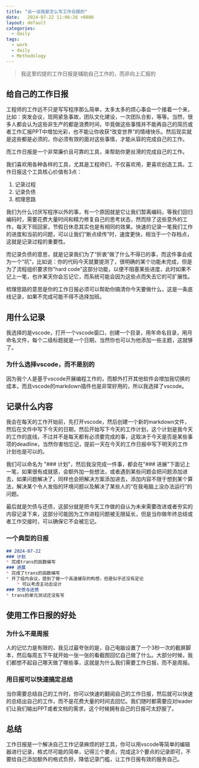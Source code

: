 ```yaml
---
title: "谈一谈我是怎么写工作日报的"
date:   2024-07-22 11:06:26 +0800
layout: default
categories:
  - daily
tags:
  - work
  - daily
  - Methodology
---
```


> 我这里的提的工作日报是辅助自己工作的，而非向上汇报的

## 给自己的工作日报
工程师的工作远不只是写写程序那么简单，太多太多的烦心事会一个接着一个来，比如：突发会议，现网紧急事故，团队文化建设，一次团队合影，等等。当然，很多人都会认为这些非生产的都是浪费时间，毕竟做这些事情并不能再自己的简历或者工作汇报PPT中增加光彩，也不能让你收获“改变世界”的情绪快乐。然后现实就是这些都是必须的，你必须有效的面对这些事情，才能从容的完成自己的工作。

而工作日报是一个非常廉价且可靠的工具，来帮助你更丝滑的完成自己的工作。

我们喜欢用各种各样的工具，尤其是工程师们，不仅喜欢用，更喜欢创造工具。工作日报这个工具核心价值有3点：
1. 记录过程
2. 记录负债
3. 梳理思路

我们为什么讨厌写程序以外的事，有一个原因就是它让我们暂离编码，等我们回归编码时，需要花费大量时间和精力修复自己的思考状态，然而除了这些意外的工作，每天下班回家，节假日休息其实也是有相同的效果。快速的记录一笔我们工作的进度和当前的问题，可以让我们“断点续传”时，速度更快，相当于一个存档点，这就是记录过程的重要性。

而记录负债的意思，就是记录我们为了“折衷”做了什么不得已的事，而这件事会成为一个“坑”，比如说：你的代码今天就要提测了，很明确的某个功能未完成，但是为了流程组织要求你"hard code"这部分功能，以便不阻塞某些进度，此时如果不记上一笔，也许某天你会忘记它，而系统可能会因为这些点而失去它的可扩展性。

梳理思路的意思是你的工作日报必须可以帮助你搞清你今天要做什么，这是一条底线记录，如果不完成可能不得不选择加班。

## 用什么记录
我选择的是vscode，打开一个vscode窗口，创建一个目录，用年命名目录，用月命名文件，每个二级标题就是一个日期，当然你也可以为他添加一些主题，这就够了。
### 为什么选择vscode，而不是别的
因为我个人是基于vscode开展编程工作的，而额外打开其他软件会增加我切换的成本，而且vscode的markdown插件也是非常好用的，所以我选择了vscode。

## 记录什么内容
我会在每天的工作开始前，先打开vscode，然后创建一个新的markdown文件，然后在文件中写下今天的日期，然后开始写下今天的工作计划，这个计划是我今天的工作的底线，不过并不是每天都有必须要完成的事，这取决于今天是否是某些事项的deadline，当然你害怕忘记，提前一天在今天的工作日报中写下明天的工作计划也是可以的。

我们可以命名为 "### 计划"，然后我没完成一件事，都会在"### 进展"下面记上一笔，如果很有成就感，会额外加一些想法，或者遇到某些问题会把问题添加进去，如果问题解决了，同样也会把解决方案添加进去，添加内容不限于想到某个算法，解决某个令人发指的环境问题以及解决了某些人的“在我电脑上没办法运行”的问题。

最后就是欠债与还债，这部分就是把今天工作做的自认为未来需要改进或者夯实的内容记录下来，这部分可能因为工作进程问题被无限延长，但是当你做年终总结或者工作交接时，可以确保它不会被忘记。
### 一个典型的日报
```markdown
## 2024-07-22
### 计划
* 完成trans的函数编写
### 进展
* 完成了trans的函数编写
* 开了组内会议，提到了做一个高速缓存的构想，但是似乎还没有定论
    * 可以考虑主动去设计
### 欠债与还债
* trans的单元测试还没有写
```
## 使用工作日报的好处
### 为什么不是周报
人的记忆力是有限的，我见过最夸张的是，自己电脑设置了一个3秒一次的截屏脚本，然后每周五下午就开始一张一张的看截图回忆自己做了什么。大部分时候，我们都想不起自己哪天做了哪些事，这就是为什么我们需要工作日报，而不是周报。
### 用日报可以快速搞定总结
当你需要总结自己的工作时，你可以快速的翻阅自己的工作日报，然后就可以快速的总结出自己的工作，而不是花费大量的时间去回忆。我们随时都需要应对leader们让我们输出PPT或者文档的需求，这个时候拥有自己的日报可太舒服了。

## 总结
工作日报是一个解决自己工作记录麻烦的好工具，你可以用vscode等简单的编辑器进行记录，格式尽可能的简单，记得三个要点，完成这3个要点的记录即可，不要给自己添加额外的格式负担，降低记录门槛，让工作日报有效的服务自己。
```